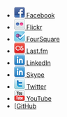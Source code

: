 * [![Facebook](/images/facebook.png) Facebook](https://www.facebook.com/chipski)
* [![Flickr](/images/flickr.png) Flickr](https://www.flickr.com/people/chipski)
* [![FourSquare](/images/foursquare.png) FourSquare](https://foursquare.com/chipski)
* [![last.fm](/images/lastfm.png) Last.fm](https://www.last.fm/user/chipski)
* [![LinkedIn](/images/linkedin.png) LinkedIn](https://www.linkedin.com/in/chipski)
* [![Skype](/images/linkedin.png) Skype](skype:chipski@mac.com)
* [![Twitter](/images/twitter.png) Twitter](https://twitter.com/chipski)
* [![YouTube](/images/youtube.png) YouTube](https://www.youtube.com/user/chipski)
* [[GitHub](https://github.com/chipski)
